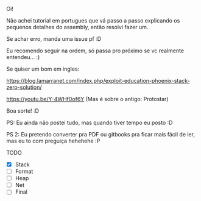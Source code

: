 Oi!

Não achei tutorial em portugues que vá passo a passo explicando os pequenos detalhes do assembly, então resolvi fazer um.

Se achar erro, manda uma issue pf :D

Eu recomendo seguir na ordem, só passa pro próximo se vc realmente entendeu... :)

Se quiser um bom em ingles:

https://blog.lamarranet.com/index.php/exploit-education-phoenix-stack-zero-solution/ 

https://youtu.be/Y-4WHf0of6Y (Mas é sobre o antigo: Protostar)

Boa sorte! :D

PS: Eu ainda não postei tudo, mas quando tiver tempo eu posto :D

PS 2: Eu pretendo converter pra PDF ou gitbooks pra ficar mais fácil de ler, mas eu to com preguiça hehehehe :P

TODO

- [X] Stack
- [ ] Format
- [ ] Heap
- [ ] Net
- [ ] Final
